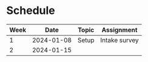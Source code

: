 # Schedule

| Week | Date | Topic |  Assignment |
| ---- | ---- | ----- |  ---------- |
| 1 | 2024-01-08 | Setup | Intake survey| 
| 2 | 2024-01-15 | 

